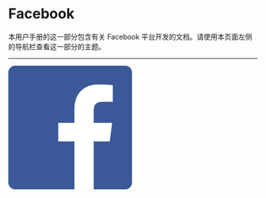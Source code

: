 # Facebook

本用户手册的这一部分包含有关 Facebook 平台开发的文档。请使用本页面左侧的导航栏查看这一部分的主题。

---

![](../uploads/Main/FacebookLogo.png) 
